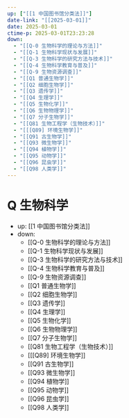 ```yaml
---
up: ["[[1 中国图书馆分类法]]"]
date-link: "[[2025-03-01]]"
date: 2025-03-01
ctime-p: 2025-03-01T23:23:28
down:
  - "[[Q-0 生物科学的理论与方法]]"
  - "[[Q-1 生物科学现状与发展]]"
  - "[[Q-3 生物科学的研究方法与技术]]"
  - "[[Q-4 生物科学教育与普及]]"
  - "[[Q-9 生物资源调查]]"
  - "[[Q1 普通生物学]]"
  - "[[Q2 细胞生物学]]"
  - "[[Q3 遗传学]]"
  - "[[Q4 生理学]]"
  - "[[Q5 生物化学]]"
  - "[[Q6 生物物理学]]"
  - "[[Q7 分子生物学]]"
  - "[[Q81 生物工程学（生物技术）]]"
  - "[[[Q89] 环境生物学]]"
  - "[[Q91 古生物学]]"
  - "[[Q93 微生物学]]"
  - "[[Q94 植物学]]"
  - "[[Q95 动物学]]"
  - "[[Q96 昆虫学]]"
  - "[[Q98 人类学]]"
---
```


# Q 生物科学

- up: [[1 中国图书馆分类法]]
- down:
	- [[Q-0 生物科学的理论与方法]]
	- [[Q-1 生物科学现状与发展]]
	- [[Q-3 生物科学的研究方法与技术]]
	- [[Q-4 生物科学教育与普及]]
	- [[Q-9 生物资源调查]]
	- [[Q1 普通生物学]]
	- [[Q2 细胞生物学]]
	- [[Q3 遗传学]]
	- [[Q4 生理学]]
	- [[Q5 生物化学]]
	- [[Q6 生物物理学]]
	- [[Q7 分子生物学]]
	- [[Q81 生物工程学（生物技术）]]
	- [[[Q89] 环境生物学]]
	- [[Q91 古生物学]]
	- [[Q93 微生物学]]
	- [[Q94 植物学]]
	- [[Q95 动物学]]
	- [[Q96 昆虫学]]
	- [[Q98 人类学]]
